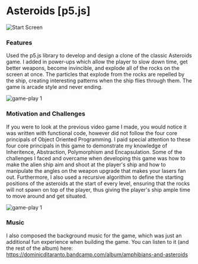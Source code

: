 # Asteroids [p5.js]

![Start Screen](https://domdit.com/static/img/portfolio/asteroids/img1.png)

### Features
Used the p5.js library to develop and design a clone of the classic Asteroids game. I added in power-ups which allow the player to slow down time, get better weapons, become invincible, and explode all of the rocks on the screen at once. The particles that explode from the rocks are repelled by the ship, creating interesting patterns when the ship flies through them. The game is arcade style and never ending. 

![game-play 1](https://domdit.com/static/img/portfolio/asteroids/img2.png)

### Motivation and Challenges
If you were to look at the previous video game I made, you would notice it was written with functional code, however did not follow the four core principals of Object Oriented Programming. I paid special attention to these four core principals in this game to demonstrate my knowledge of Inheritence, Abstraction, Polymorphism and Encapsulation. Some of the challenges I faced and overcame when developing this game was how to make the alien ship aim and shoot at the player's ship and how to manipulate the angles on the weapon upgrade that makes your lasers fan out. Furthermore, I also used a recursive algorithim to define the starting positions of the asteroids at the start of every level, ensuring that the rocks will not spawn on top of the player, thus giving the player's ship ample time to move around and get situated.

![game-play 1](https://domdit.com/static/img/portfolio/asteroids/img3.png)

### Music
I also composed the background music for the game, which was just an additional fun experience when building the game. You can listen to it (and the rest of the album) here: https://dominicditaranto.bandcamp.com/album/amphibians-and-asteroids
